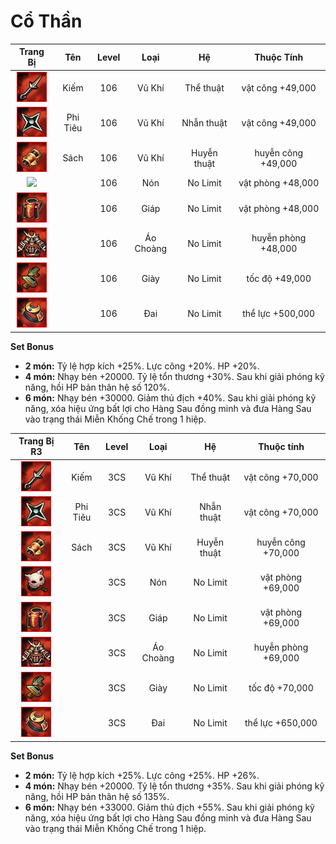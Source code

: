 # Cổ Thần



|                                  Trang Bị                                  |   Tên    | Level |   Loại    |     Hệ      |     Thuộc Tính      |
| :------------------------------------------------------------------------: | :------: | :---: | :-------: | :---------: | :-----------------: |
|                ![](<../../.gitbook/assets/image (736).png>)                |   Kiếm   |  106  |   Vũ Khí  |  Thể thuật  |   vật công +49,000  |
|                ![](<../../.gitbook/assets/image (705).png>)                | Phi Tiêu |  106  |   Vũ Khí  |  Nhẫn thuật |   vật công +49,000  |
|                ![](<../../.gitbook/assets/image (666).png>)                |   Sách   |  106  |   Vũ Khí  | Huyễn thuật |  huyễn công +49,000 |
| ![](https://choi.mobi/wp-content/uploads/2021/04/Mid-Autumn\_Headband.png) |          |  106  |    Nón    |   No Limit  |  vật phòng +48,000  |
|                ![](<../../.gitbook/assets/image (714).png>)                |          |  106  |    Giáp   |   No Limit  |  vật phòng +48,000  |
|                ![](<../../.gitbook/assets/image (662).png>)                |          |  106  | Áo Choàng |   No Limit  | huyễn phòng +48,000 |
|                ![](<../../.gitbook/assets/image (667).png>)                |          |  106  |    Giày   |   No Limit  |    tốc độ +49,000   |
|                ![](<../../.gitbook/assets/image (694).png>)                |          |  106  |    Đai    |   No Limit  |   thể lực +500,000  |

**Set Bonus**

* **2 món:** Tỷ lệ hợp kích +25%. Lực công +20%. HP +20%.
* **4 món:** Nhạy bén +20000. Tỷ lệ tổn thương +30%. Sau khi giải phóng kỹ năng, hồi HP bản thân hệ số 120%.
* &#x20;**6 món:** Nhạy bén +30000. Giảm thủ địch +40%. Sau khi giải phóng kỹ năng, xóa hiệu ứng bất lợi cho Hàng Sau đồng minh và đưa Hàng Sau vào trạng thái Miễn Khống Chế trong 1 hiệp.

|                  Trang Bị R3                 |   Tên    | Level |   Loại    |      Hệ     |     Thuộc tính      |
| :------------------------------------------: | :------: | :---: | :-------: | :---------: | :-----------------: |
| ![](<../../.gitbook/assets/image (670).png>) |   Kiếm   |  3CS  |   Vũ Khí  |  Thể thuật  |   vật công +70,000  |
| ![](<../../.gitbook/assets/image (640).png>) | Phi Tiêu |  3CS  |   Vũ Khí  |  Nhẫn thuật |   vật công +70,000  |
| ![](<../../.gitbook/assets/image (660).png>) |   Sách   |  3CS  |   Vũ Khí  | Huyễn thuật |  huyễn công +70,000 |
| ![](<../../.gitbook/assets/image (686).png>) |          |  3CS  |    Nón    |   No Limit  |  vật phòng +69,000  |
| ![](<../../.gitbook/assets/image (729).png>) |          |  3CS  |    Giáp   |   No Limit  |  vật phòng +69,000  |
| ![](<../../.gitbook/assets/image (669).png>) |          |  3CS  | Áo Choàng |   No Limit  | huyễn phòng +69,000 |
| ![](<../../.gitbook/assets/image (696).png>) |          |  3CS  |    Giày   |   No Limit  |    tốc độ +70,000   |
| ![](<../../.gitbook/assets/image (639).png>) |          |  3CS  |    Đai    |   No Limit  |   thể lực +650,000  |

**Set Bonus**

* **2 món:** Tỷ lệ hợp kích +25%. Lực công +25%. HP +26%.
* **4 món:** Nhạy bén +20000. Tỷ lệ tổn thương +35%. Sau khi giải phóng kỹ năng, hồi HP bản thân hệ số 135%.
* **6 món:** Nhạy bén +33000. Giảm thủ địch +55%. Sau khi giải phóng kỹ năng, xóa hiệu ứng bất lợi cho Hàng Sau đồng minh và đưa Hàng Sau vào trạng thái Miễn Khống Chế trong 1 hiệp.
